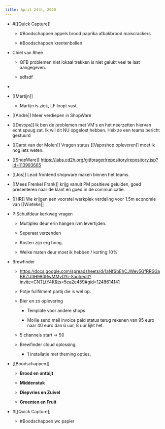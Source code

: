 ```yaml
---
title: April 24th, 2020
---
```


- #[[Quick Capture]]
	 - #Boodschappen appels brood paprika afbakbrood maiscrackers 

	 - #Boodschappen krentenbollen 

- Chiel van Rhee 
	 - QFB problemen niet lokaal trekken is niet gelukt veel te laat aangegeven.

	 - sdfsdf

- 

- [[Martijn]] 
	 - Martijn is ziek, LF loopt vast.

- [[Andre]] Meer verdiepen in ShopWare

- [[Devops]] Ik ben de problemen met VM's en het neerzetten hiervan echt spuug zat. Ik wil dit NU opgelost hebben. Heb ze een teams bericht gestuurd 

- [[Carst van der Molen]]  Vragen status [[Vaposhop opleveren]] moet ik nog iets weten.

- [[ShopWare]] https://labs.cd2h.org/gitforager/repository/repository.jsp?id=113993665

- [[Jos]] Lead frontend shopware maken binnen het teams.

- [[Mees Frenkel Frank]] krijg vanuit PM positieve geluiden, goed presenteren naar de klant en goed in de communicatie.

- [[HR]] We krijgen een voorstel werkplek verdeling voor 1.5m economie van [[Wieteke]]

- P:Schuifdeur kerkweg  vragen
	 - Multiplex deur erin hangen ivm levertijden.

	 - Seperaat verzenden

	 - Kosten zijn erg hoog.

	 - Welke maten deur moet ik hebben / korting 10%

- Brewfinder 
	 - https://docs.google.com/spreadsheets/d/1aNfSbEhCJWev5GfRRG3aBBZUtIH980RwMMyDYr-SaoI/edit?invite=CNTLtY4K&ts=5ea2e459#gid=1248614141

	 - Potje fullfilment partij die is wel op.

	 - Bier en zo oplevering
		 - Template voor andere shops

		 - Mollie send mail invoice paid status terug rekenen van 95 euro naar 40 euro dan 6 uur, 8 uur lijkt het.

	 - 5 channels start -> 50 

	 - Brewfinder cloud oplossing
		 - 1 installatie met theming opties, 

- [[Boodschappen]]
	 - **Brood en ontbijt**

	 - **Middenstuk**

	 - **Diepvries en Zuivel**

	 - **Groenten en Fruit**

- #[[Quick Capture]]
	 - #Boodschappen wc papier 
